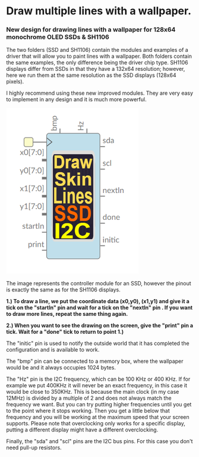 # Draw multiple lines with a wallpaper.

### New design for drawing lines with a wallpaper for 128x64 monochrome OLED SSDs & SH1106

The two folders (SSD and SH1106) contain the modules and examples of a driver that will allow you to paint lines with a wallpaper. Both folders contain the same examples, the only difference being the driver chip type.
SH1106 displays differ from SSDs in that they have a 132x64 resolution; however, here we run them at the same resolution as the SSD displays (128x64 pixels).

I highly recommend using these new improved modules. They are very easy to implement in any design and it is much more powerful.

![](https://github.com/Democrito/repositorios/blob/master/Sensors/I2C/OLED/New_designs/Lines_skin_module_generic.PNG)

The image represents the controller module for an SSD, however the pinout is exactly the same as for the SH1106 displays.

**1.) To draw a line, we put the coordinate data (x0,y0), (x1,y1) and give it a tick on the "startln" pin and wait for a tick on the "nextln" pin . If you want to draw more lines, repeat the same thing again.**  

**2.) When you want to see the drawing on the screen, give the "print" pin a tick. Wait for a "done" tick to return to point 1.)**

The "initic" pin is used to notify the outside world that it has completed the configuration and is available to work.

The "bmp" pin can be connected to a memory box, where the wallpaper would be and it always occupies 1024 bytes.

The "Hz" pin is the I2C frequency, which can be 100 KHz or 400 KHz. If for example we put 400KHz it will never be an exact frequency, in this case it would be close to 350KHz. This is because the main clock (in my case 12MHz) is divided by a multiple of 2 and does not always match the frequency we want. But you can try putting higher frequencies until you get to the point where it stops working. Then you get a little below that frequency and you will be working at the maximum speed that your screen supports. Please note that overclocking only works for a specific display, putting a different display might have a different overclocking.

Finally, the "sda" and "scl" pins are the I2C bus pins. For this case you don't need pull-up resistors.
